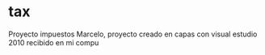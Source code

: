 tax
===

Proyecto impuestos Marcelo, proyecto creado en capas con visual estudio 2010
recibido en mi compu


